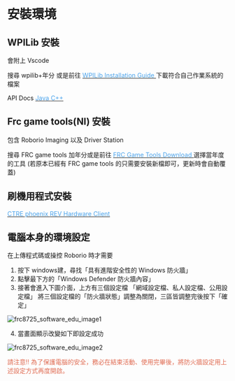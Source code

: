 <!-- title: FRC8725 軟體培訓教學 -->
<!-- category: programming -->
<!-- tags: FRC8725 -->
<!-- published time: 2022/09/08 -->
<!-- cover: <?=customDirPath?>/image/articleCover/frc8725_software_edu_cover.jpg -->

# 安裝環境
## WPILib 安裝
會附上 Vscode

搜尋 wpilib+年分 或是前往 [<font color="#4ba3eb"> WPILib Installation Guide </font>](https://docs.wpilib.org/en/stable/docs/zero-to-robot/step-2/wpilib-setup.html) 下載符合自己作業系統的檔案

API Docs 
[<font color="#4ba3eb"> Java </font>](https://github.wpilib.org/allwpilib/docs/release/java/index.html) 
[<font color="#4ba3eb"> C++ </font>](https://github.wpilib.org/allwpilib/docs/release/cpp/index.html)

## Frc game tools(NI) 安裝
包含 Roborio Imaging 以及 Driver Station

搜尋 FRC game tools 加年分或是前往 [<font color="#4ba3eb"> FRC Game Tools Download </font>](https://www.ni.com/zh-tw/support/downloads/drivers/download.frc-game-tools.html#479842) 選擇當年度的工具
(若原本已經有 FRC game tools 的只需要安裝新檔即可，更新時會自動覆蓋)

## 刷機用程式安裝
[<font color="#4ba3eb"> CTRE phoenix </font>](https://store.ctr-electronics.com/software/)
[<font color="#4ba3eb"> REV Hardware Client </font>](https://docs.revrobotics.com/rev-hardware-client/)


## 電腦本身的環境設定
在上傳程式碼或操控 Roborio 時才需要

1. 按下 windows建，尋找「具有進階安全性的 Windows 防火牆」
2. 點擊最下方的「Windows Defender 防火牆內容」
3. 接著會進入下圖介面，上方有三個設定檔
「網域設定檔、私人設定檔、公用設定檔」 將三個設定檔的「防火牆狀態」調整為關閉，三區皆調整完後按下「確定」

![frc8725_software_edu_image1](image/articleImage/frc8725_software_edu_image1.wm.png)

4. 當畫面顯示改變如下即設定成功

![frc8725_software_edu_image2](image/articleImage/frc8725_software_edu_image2.wm.png)


<font color="#e06c53">請注意!! 為了保護電腦的安全，務必在結束活動、使用完畢後，將防火牆設定用上述設定方式再度開啟。</font>

